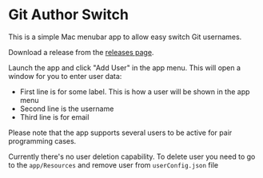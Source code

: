 # Git Author Switch

This is a simple Mac menubar app to allow easy switch Git usernames.

Download a release from the [releases page](https://github.com/nchursin/git-author-switcher/releases).

Launch the app and click "Add User" in the app menu. This will open a window for you to enter user data:

* First line is for some label. This is how a user will be shown in the app menu
* Second line is the username
* Third line is for email

Please note that the app supports several users to be active for pair programming cases.

Currently there's no user deletion capability. To delete user you need to go to the `app/Resources` and remove user from `userConfig.json` file